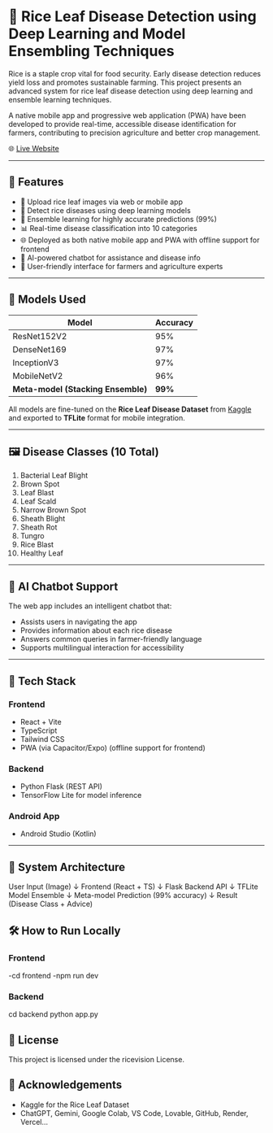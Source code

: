 # 🌾 Rice Leaf Disease Detection using Deep Learning and Model Ensembling Techniques

Rice is a staple crop vital for food security. Early disease detection reduces yield loss and promotes sustainable farming. This project presents an advanced system for rice leaf disease detection using deep learning and ensemble learning techniques.

A native mobile app and progressive web application (PWA) have been developed to provide real-time, accessible disease identification for farmers, contributing to precision agriculture and better crop management.

🌐 [Live Website](https://ricevision.vercel.com)

---

## 🚀 Features

- 📸 Upload rice leaf images via web or mobile app
- 🤖 Detect rice diseases using deep learning models
- 🔗 Ensemble learning for highly accurate predictions (99%)
- 📊 Real-time disease classification into 10 categories
- 🌐 Deployed as both native mobile app and PWA with offline support for frontend
- 💬 AI-powered chatbot for assistance and disease info
- 📱 User-friendly interface for farmers and agriculture experts

---

## 🧠 Models Used

| Model         | Accuracy |
|---------------|----------|
| ResNet152V2   | 95%      |
| DenseNet169   | 97%      |
| InceptionV3   | 97%      |
| MobileNetV2   | 96%      |
| **Meta-model (Stacking Ensemble)** | **99%** |

All models are fine-tuned on the **Rice Leaf Disease Dataset** from [Kaggle](https://www.kaggle.com/datasets/loki4514/rice-leaf-diseases-detection) and exported to **TFLite** format for mobile integration.

---

## 🖼️ Disease Classes (10 Total)

1. Bacterial Leaf Blight  
2. Brown Spot  
3. Leaf Blast  
4. Leaf Scald  
5. Narrow Brown Spot  
6. Sheath Blight  
7. Sheath Rot  
8. Tungro  
9. Rice Blast  
10. Healthy Leaf

---

## 💬 AI Chatbot Support

The web app includes an intelligent chatbot that:
- Assists users in navigating the app
- Provides information about each rice disease
- Answers common queries in farmer-friendly language
- Supports multilingual interaction for accessibility

---

## 🧰 Tech Stack

### Frontend
- React + Vite
- TypeScript
- Tailwind CSS
- PWA (via Capacitor/Expo) (offline support for frontend)

### Backend
- Python Flask (REST API)
- TensorFlow Lite for model inference

### Android App
- Android Studio (Kotlin)

---

## 🧱 System Architecture

User Input (Image)
       ↓
Frontend (React + TS)
       ↓
Flask Backend API
       ↓
TFLite Model Ensemble
       ↓
Meta-model Prediction (99% accuracy)
       ↓
Result (Disease Class + Advice)

       
## 🛠️ How to Run Locally

### Frontend
-cd frontend
-npm run dev


### Backend
cd backend
python app.py




## 📄 License

This project is licensed under the ricevision License.

## 🙏 Acknowledgements

- Kaggle for the Rice Leaf Dataset
- ChatGPT, Gemini, Google Colab, VS Code, Lovable, GitHub, Render, Vercel...

